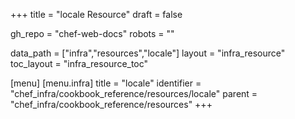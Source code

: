 +++
title = "locale Resource"
draft = false

gh_repo = "chef-web-docs"
robots = ""

data_path = ["infra","resources","locale"]
layout = "infra_resource"
toc_layout = "infra_resource_toc"


[menu]
  [menu.infra]
    title = "locale"
    identifier = "chef_infra/cookbook_reference/resources/locale"
    parent = "chef_infra/cookbook_reference/resources"
+++

<!-- The contents of this page are automatically generated from the locale.yaml file in the data directory. -->
<!-- To suggest a change, edit the https://github.com/chef/chef/blob/master/lib/chef/resource/locale.rb file
      and submit a pull request to the https://github.com/chef/chef repository. -->
